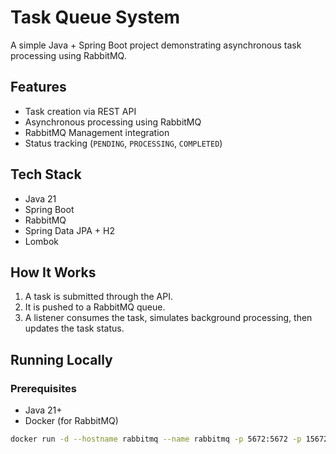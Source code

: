 # Task Queue System

A simple Java + Spring Boot project demonstrating asynchronous task processing using RabbitMQ.

## Features
- Task creation via REST API
- Asynchronous processing using RabbitMQ
- RabbitMQ Management integration
- Status tracking (`PENDING`, `PROCESSING`, `COMPLETED`)

## Tech Stack
- Java 21
- Spring Boot
- RabbitMQ
- Spring Data JPA + H2
- Lombok

## How It Works
1. A task is submitted through the API.
2. It is pushed to a RabbitMQ queue.
3. A listener consumes the task, simulates background processing, then updates the task status.

## Running Locally

### Prerequisites
- Java 21+
- Docker (for RabbitMQ)
```bash
docker run -d --hostname rabbitmq --name rabbitmq -p 5672:5672 -p 15672:15672 rabbitmq:3-management
